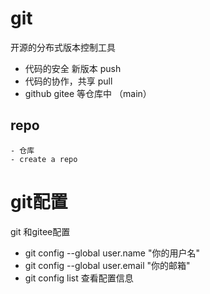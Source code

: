 # git
开源的分布式版本控制工具
- 代码的安全    新版本      push  
- 代码的协作，共享      pull
- github gitee 等仓库中 （main）

## repo
    - 仓库
    - create a repo

# git配置
git 和gitee配置
- git config --global user.name "你的用户名"
- git config --global user.email "你的邮箱"
- git config list 查看配置信息